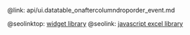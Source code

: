 @link: api/ui.datatable_onaftercolumndroporder_event.md

@seolinktop: [widget library](https://webix.com)
@seolink: [javascript excel library](https://webix.com/widget/excel_viewer/)